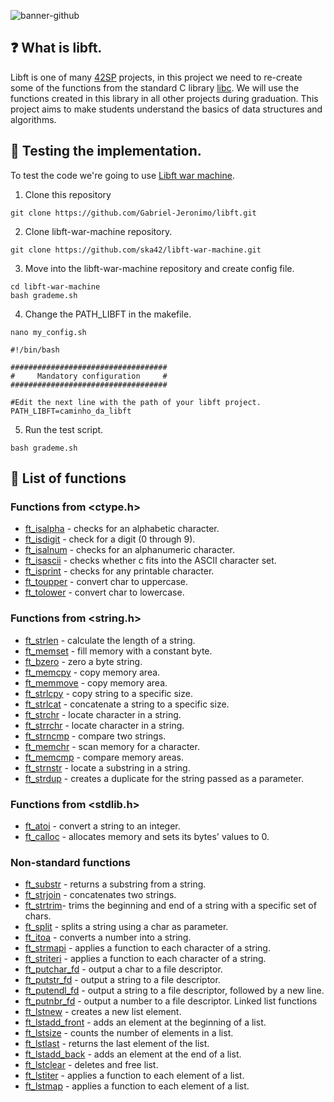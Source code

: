 ![banner-github](https://user-images.githubusercontent.com/55462130/133696467-f055313a-4cb1-4e24-974a-062ca7e588a8.png)

## ❓ What is libft.

Libft is one of many [42SP](https://www.42sp.org.br) projects, in this project we need to re-create some of the functions from the standard C library [libc](https://en.wikipedia.org/wiki/C_standard_library). We will use the functions created in this library in all other projects during graduation. This project aims to make students understand the basics of data structures and algorithms.

## 🔧 Testing the implementation.
To test the code we're going to use [Libft war machine](https://github.com/ska42/libft-war-machine).
1. Clone this repository
```
git clone https://github.com/Gabriel-Jeronimo/libft.git
```
2. Clone libft-war-machine repository.
```
git clone https://github.com/ska42/libft-war-machine.git
```
3. Move into the libft-war-machine repository and create config file.
```
cd libft-war-machine
bash grademe.sh
```
4. Change the PATH_LIBFT in the makefile.
```
nano my_config.sh
```
```
#!/bin/bash

###################################
#     Mandatory configuration     #
###################################

#Edit the next line with the path of your libft project.
PATH_LIBFT=caminho_da_libft
```

5. Run the test script.
```
bash grademe.sh
```

## 📑 List of functions
### Functions from <ctype.h>
 - [ft_isalpha](ft_isalpha.c) - checks for an alphabetic character.
 - [ft_isdigit](ft_isdigit.c) - check for a digit (0 through 9).
 - [ft_isalnum](ft_isalnum.c) - checks for an alphanumeric character.
 - [ft_isascii](ft_isascii.c) - checks whether c fits into the ASCII character set.
 - [ft_isprint](ft_isprint.c) - checks for any printable character.
 - [ft_toupper](ft_toupper.c) - convert char to uppercase.
 - [ft_tolower](ft_tolower.c) - convert char to lowercase.
### Functions from <string.h>
 - [ft_strlen](ft_strlen.c) - calculate the length of a string.
 - [ft_memset](ft_menset.c) - fill memory with a constant byte.
 - [ft_bzero](ft_bzero.c) - zero a byte string.
 - [ft_memcpy](ft_memcpy.c) - copy memory area.
 - [ft_memmove](ft_memmove.c) - copy memory area.
 - [ft_strlcpy](ft_strlcpy.c) - copy string to a specific size.
 - [ft_strlcat](ft_strlcat.c) - concatenate a string to a specific size.
 - [ft_strchr](ft_strchr.c) - locate character in a string.
 - [ft_strrchr](ft_strrchr.c) - locate character in a string.
 - [ft_strncmp](ft_strncmp.c) - compare two strings.
 - [ft_memchr](ft_memchr.c) - scan memory for a character.
 - [ft_memcmp](ft_memcmp.c) - compare memory areas.
 - [ft_strnstr](ft_strnstr.c) - locate a substring in a string.
 - [ft_strdup](ft_strdup.c) - creates a duplicate for the string passed as a parameter.
### Functions from <stdlib.h>
 - [ft_atoi](ft_atoi.c) - convert a string to an integer.
 - [ft_calloc](ft_calloc.c) - allocates memory and sets its bytes' values to 0.
### Non-standard functions
 - [ft_substr](ft_substr.c) - returns a substring from a string.
 - [ft_strjoin](ft_strjoin.c) - concatenates two strings.
 - [ft_strtrim](ft_strtrim.c)- trims the beginning and end of a string with a specific set of chars.
 - [ft_split](ft_split.c) - splits a string using a char as parameter.
 - [ft_itoa](ft_itoa.c) - converts a number into a string.
 - [ft_strmapi](ft_strmapi.c) - applies a function to each character of a string.
 - [ft_striteri](ft_striteri.c) - applies a function to each character of a string.
 - [ft_putchar_fd](ft_putchar_fd.c) - output a char to a file descriptor.
 - [ft_putstr_fd](ft_putstr_fd.c) - output a string to a file descriptor.
 - [ft_putendl_fd](ft_putendl_fd.c) - output a string to a file descriptor, followed by a new line.
 - [ft_putnbr_fd](ft_putnbr_fd.c) - output a number to a file descriptor.
Linked list functions
 - [ft_lstnew](ft_lstnew.c) - creates a new list element.
 - [ft_lstadd_front](ft_lstadd_front.c) - adds an element at the beginning of a list.
 - [ft_lstsize](ft_lstsize.c) - counts the number of elements in a list.
 - [ft_lstlast](ft_lstlast.c) - returns the last element of the list.
 - [ft_lstadd_back](ft_lstadd_back.c) - adds an element at the end of a list.
 - [ft_lstclear](ft_lstclear.c) - deletes and free list.
 - [ft_lstiter](ft_lstiter.c) - applies a function to each element of a list.
 - [ft_lstmap](ft_lstmap.c) - applies a function to each element of a list.
